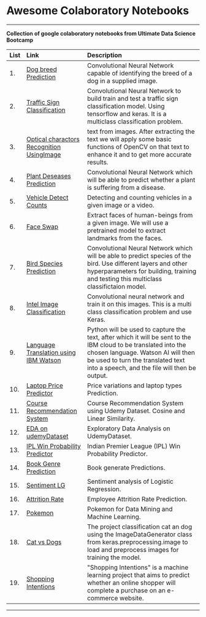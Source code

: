 # Awesome Colaboratory Notebooks

---
__Collection of google colaboratory notebooks from Ultimate Data Science Bootcamp__


| List | Link | Description |
|:--|:--------|:------------|
| 1. | [Dog breed Prediction](https://github.com/meliy-meyada/Colaboratory-Notebooks-ML/blob/main/ML-Notebooks/Dog_breed_Predictions.ipynb) | Convolutional Neural Network capable of identifying the breed of a dog in a supplied image. |
| 2. | [Traffic Sign Classification](https://github.com/meliy-meyada/Colaboratory-Notebooks-ML/blob/main/ML-Notebooks/TF_Traffic_Sign_Classification.ipynb) | Convolutional Neural Network to build train and test a traffic sign classification model.  Using tensorflow and keras. It is a multiclass classification problem. |
| 3. | [Optical charactors Recognition UsingImage](https://github.com/meliy-meyada/Colaboratory-Notebooks-ML/blob/main/ML-Notebooks/Optical_charactors_recognition_using_image.ipynb) |  text from images. After extracting the text we will apply some basic functions of OpenCV on that text to enhance it and to get more accurate results. |
| 4. | [Plant Deseases Prediction](https://github.com/meliy-meyada/Colaboratory-Notebooks-ML/blob/main/ML-Notebooks/Plant_Deseases_Prediction.ipynb) | Convolutional Neural Network which will be able to predict whether a plant is suffering from a disease.|
| 5. | [Vehicle Detect Counts](https://github.com/meliy-meyada/Colaboratory-Notebooks-ML/blob/main/ML-Notebooks/Vehicle_Detect_Counts.ipynb) | Detecting and counting vehicles in a given image or a video. |
| 6. | [Face Swap](https://github.com/meliy-meyada/Colaboratory-Notebooks-ML/blob/main/ML-Notebooks/Face_Swap.ipynb) | Extract faces of human-beings from a given image. We will use a pretrained model to extract landmarks from the faces. |
| 7. | [Bird Species Prediction](https://github.com/meliy-meyada/Colaboratory-Notebooks-ML/blob/main/ML-Notebooks/Bird_Species_Prediction.ipynb) | Convolutional Neural Network which will be able to predict species of the bird. Use different layers and other hyperparameters for building, training and testing this multiclass classifictaion model. |
| 8. | [Intel Image Classification](https://github.com/meliy-meyada/Colaboratory-Notebooks-ML/blob/main/ML-Notebooks/Intel_Image_Classification.ipynb) | Convolutional neural network and train it on this images. This is a multi class classification problem and use Keras. |
| 9. | [Language Translation using IBM Watson](https://github.com/meliy-meyada/Colaboratory-Notebooks-ML/blob/main/ML-Notebooks/Language_Translation_using_IBM_Watson.ipynb) | Python will be used to capture the text, after which it will be sent to the IBM cloud to be translated into the chosen language. Watson AI will then be used to turn the translated text into a speech, and the file will then be output. |
| 10. | [Laptop Price Predictor](https://github.com/meliy-meyada/Colaboratory-Notebooks-ML/blob/main/ML-Notebooks/Laptop_Price_Predictor.ipynb) | Price variations and laptop types Prediction. |
| 11. | [Course Recommendation System](https://github.com/meliy-meyada/Colaboratory-Notebooks-ML/blob/main/ML-Notebooks/Course_Recommendation_System.ipynb) | Course Recommendation System using Udemy Dataset. Cosine and Linear Similarity. |
| 12. | [EDA on udemyDataset](https://github.com/meliy-meyada/Colaboratory-Notebooks-ML/blob/main/ML-Notebooks/EDA_on_udemyDataset.ipynb) | Exploratory Data Analysis on UdemyDataset. |
| 13. | [IPL Win Probability Predictor](https://github.com/meliy-meyada/Colaboratory-Notebooks-ML/blob/main/ML-Notebooks/IPL_Win_Probability_Predictor.ipynb) |  Indian Premier League (IPL) Win Probability Predictor. |
| 14. | [Book Genre Prediction](https://github.com/meliy-meyada/Colaboratory-Notebooks-ML/blob/main/ML-Notebooks/Book_Genre_Prediction.ipynb) | Book generate Predictions. |
| 15. | [Sentiment LG](https://github.com/meliy-meyada/Colaboratory-Notebooks-ML/blob/main/ML-Notebooks/Sentiment_LG.ipynb) | Sentiment analysis of Logistic Regression. |
| 16. | [Attrition Rate](https://github.com/meliy-meyada/Colaboratory-Notebooks-ML/blob/main/ML-Notebooks/Attrition_Rate.ipynb) | Employee Attrition Rate Prediction. |
| 17. | [Pokemon](https://github.com/meliy-meyada/Colaboratory-Notebooks-ML/blob/main/ML-Notebooks/Pokemon.ipynb) | Pokemon for Data Mining and Machine Learning. |
| 18. | [Cat vs Dogs](https://github.com/meliy-meyada/Colaboratory-Notebooks-ML/blob/main/ML-Notebooks/Cat_vs_Dogs.ipynb) | The project classification cat an dog using the ImageDataGenerator class from keras.preprocessing.image to load and preprocess images for training the model. |
| 19. | [Shopping Intentions](https://github.com/meliy-meyada/Colaboratory-Notebooks-ML/blob/main/ML-Notebooks/Shopping_Intentions.ipynb) | "Shopping Intentions" is a machine learning project that aims to predict whether an online shopper will complete a purchase on an e-commerce website. |



---
